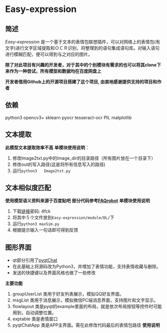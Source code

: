 # Easy-expression

## 简述
   *Easy-expression* 是一个基于文本的表情包联想插件，可以对网络上的表情包(有文字)进行文字区域提取和ＯＣＲ识别，将整理到的语句集成语句库。对输入语句进行模糊匹配，便可以得到与之对应的图片。
   
**除了对此项目有兴趣的开发者，对于其中的个别模块有需求的也可以将其clone下来作为一种尝试，所有模型和数据均在百度网盘上**

**开发者借用Github上的开源项目搭建了这个项目, 由衷地感谢提供支持的项目和作者**
## 依赖
>
python3
opencv3+
sklearn
pyocr
tesseract-ocr
PIL
matplotlib
## 文本提取
**此模型文本提取效率不高**
**单模块使用说明**：
1. 修改Image2txt.py中的Image_dir的目录路径（所有图片放在一个目录下）
2. 修改out的写入路径(这是将所有信息写入的路径)
3. 运行`python3   Image2txt.py`
## 文本相似度匹配
**使用模型语义资料来源于百度贴吧**
**部分代码参考[FAQrobot](https://github.com/ofooo/FAQrobot)**
**单模块使用说明**
1. 下载[链接](https://pan.baidu.com/s/1hs21ZzI)密码: 4fck
2. 将其中５个文件放到`Easy-expression/module/DL/`下
3. 运行`python3 maxSim.py`
4. 根据提示输入一句话即可得到反馈

## 图形界面
* qt部分引用了[pyqtChat](https://github.com/HeLiangHIT/pyqtChat)
* 在此基础上将源码改为Python3，并增加了表情功能，支持表情收藏与删除。
* 发送的快捷键以及界面风格也做了一些修改

**主要功能**
1. groupUserList 类用于好友列表展示，模拟QQ好友界面。
2. msgList 类用于消息展示，模拟微信PC端消息界面，支持图片和文字显示。
3. flowlayout 类是pyqt的example里面的布局，就是依次布局按钮等控件时可能用到，自动调整位置。
4. exptable 类是表情窗口
5. pyqtChatApp 类是APP主界面。需在此修改代码最后的表情包路径
**使用说明**
